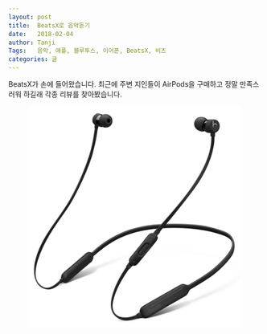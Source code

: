 ```yaml
---
layout: post
title:  BeatsX로 음악듣기
date:   2018-02-04
author: Tanji
Tags:   음악, 애플, 블루투스, 이어폰, BeatsX, 비츠
categories: 글
---
```


BeatsX가 손에 들어왔습니다. 최근에 주변 지인들이 AirPods을 구매하고 정말 만족스러워 하길래 각종 리뷰를 찾아봤습니다.


<figure class="img80">
<img src="/img/beatsx.png" alt="Mac">
</figure>